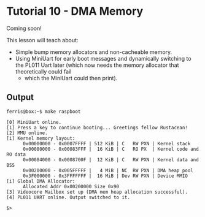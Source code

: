 # Tutorial 10 - DMA Memory

Coming soon!

This lesson will teach about:
- Simple bump memory allocators and non-cacheable memory.
- Using MiniUart for early boot messages and dynamically switching to the PL011
  Uart later (which now needs the memory allocator that theoretically could fail
  - which the MiniUart could then print).


## Output

```console
ferris@box:~$ make raspboot

[0] MiniUart online.
[1] Press a key to continue booting... Greetings fellow Rustacean!
[2] MMU online.
[i] Kernel memory layout:
      0x00000000 - 0x0007FFFF | 512 KiB | C   RW PXN | Kernel stack
      0x00080000 - 0x00083FFF |  16 KiB | C   RO PX  | Kernel code and RO data
      0x00084000 - 0x0008700F |  12 KiB | C   RW PXN | Kernel data and BSS
      0x00200000 - 0x005FFFFF |   4 MiB | NC  RW PXN | DMA heap pool
      0x3F000000 - 0x3FFFFFFF |  16 MiB | Dev RW PXN | Device MMIO
[i] Global DMA Allocator:
      Allocated Addr 0x00200000 Size 0x90
[3] Videocore Mailbox set up (DMA mem heap allocation successful).
[4] PL011 UART online. Output switched to it.

$>
```

